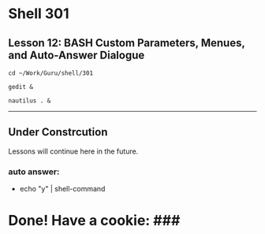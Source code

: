 # Shell 301
## Lesson 12: BASH Custom Parameters, Menues, and Auto-Answer Dialogue

`cd ~/Work/Guru/shell/301`

`gedit &`

`nautilus . &`
___

## Under Constrcution
Lessons will continue here in the future.

### auto answer:
- echo "y" | shell-command

# Done! Have a cookie: ### #
